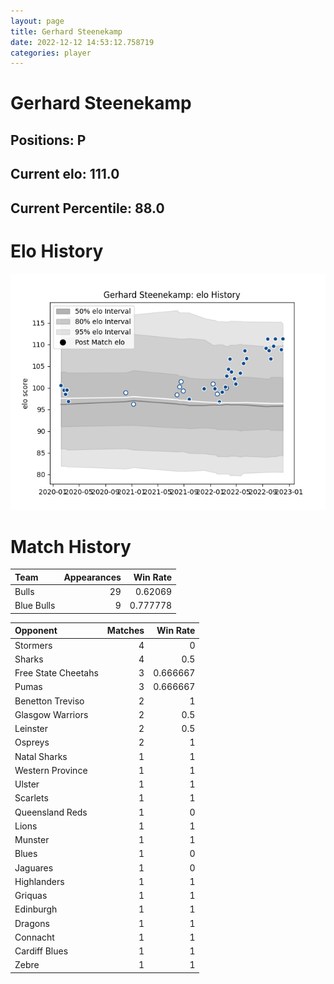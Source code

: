 ```yaml
---  
layout: page  
title: Gerhard Steenekamp  
date: 2022-12-12 14:53:12.758719  
categories: player  
---
```

# Gerhard Steenekamp

## Positions: P

## Current elo: 111.0

## Current Percentile: 88.0

# Elo History


![elo history](history_GerhardSteenekamp.png)
# Match History


| Team       |   Appearances |   Win Rate |
|:-----------|--------------:|-----------:|
| Bulls      |            29 |   0.62069  |
| Blue Bulls |             9 |   0.777778 |

| Opponent            |   Matches |   Win Rate |
|:--------------------|----------:|-----------:|
| Stormers            |         4 |   0        |
| Sharks              |         4 |   0.5      |
| Free State Cheetahs |         3 |   0.666667 |
| Pumas               |         3 |   0.666667 |
| Benetton Treviso    |         2 |   1        |
| Glasgow Warriors    |         2 |   0.5      |
| Leinster            |         2 |   0.5      |
| Ospreys             |         2 |   1        |
| Natal Sharks        |         1 |   1        |
| Western Province    |         1 |   1        |
| Ulster              |         1 |   1        |
| Scarlets            |         1 |   1        |
| Queensland Reds     |         1 |   0        |
| Lions               |         1 |   1        |
| Munster             |         1 |   1        |
| Blues               |         1 |   0        |
| Jaguares            |         1 |   0        |
| Highlanders         |         1 |   1        |
| Griquas             |         1 |   1        |
| Edinburgh           |         1 |   1        |
| Dragons             |         1 |   1        |
| Connacht            |         1 |   1        |
| Cardiff Blues       |         1 |   1        |
| Zebre               |         1 |   1        |